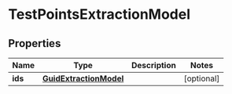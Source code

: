 

# TestPointsExtractionModel


## Properties

| Name | Type | Description | Notes |
|------------ | ------------- | ------------- | -------------|
|**ids** | [**GuidExtractionModel**](GuidExtractionModel.md) |  |  [optional] |



